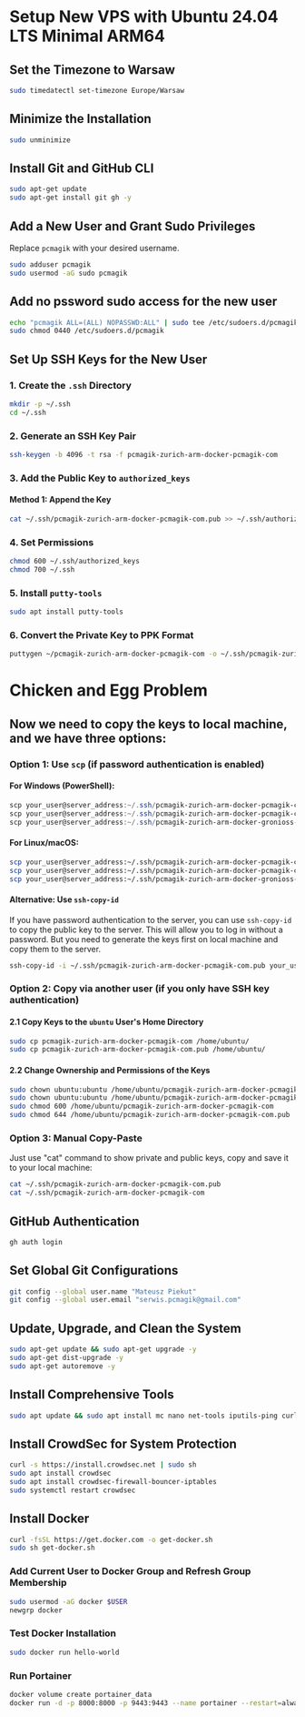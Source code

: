 # Setup New VPS with Ubuntu 24.04 LTS Minimal ARM64

## Set the Timezone to Warsaw
```bash
sudo timedatectl set-timezone Europe/Warsaw
```

## Minimize the Installation
```bash
sudo unminimize
```

## Install Git and GitHub CLI
```bash
sudo apt-get update
sudo apt-get install git gh -y
```

## Add a New User and Grant Sudo Privileges
Replace `pcmagik` with your desired username.
```bash
sudo adduser pcmagik
sudo usermod -aG sudo pcmagik
```

## Add no pssword sudo access for the new user
```bash
echo "pcmagik ALL=(ALL) NOPASSWD:ALL" | sudo tee /etc/sudoers.d/pcmagik
sudo chmod 0440 /etc/sudoers.d/pcmagik
```

## Set Up SSH Keys for the New User

### 1. Create the `.ssh` Directory
```bash
mkdir -p ~/.ssh
cd ~/.ssh
```

### 2. Generate an SSH Key Pair
```bash
ssh-keygen -b 4096 -t rsa -f pcmagik-zurich-arm-docker-pcmagik-com
```

### 3. Add the Public Key to `authorized_keys`
#### Method 1: Append the Key
```bash
cat ~/.ssh/pcmagik-zurich-arm-docker-pcmagik-com.pub >> ~/.ssh/authorized_keys
```

### 4. Set Permissions
```bash
chmod 600 ~/.ssh/authorized_keys
chmod 700 ~/.ssh
```

### 5. Install `putty-tools`
```bash
sudo apt install putty-tools
```

### 6. Convert the Private Key to PPK Format
```bash
puttygen ~/pcmagik-zurich-arm-docker-pcmagik-com -o ~/.ssh/pcmagik-zurich-arm-docker-gronioss-pamagik-com.ppk
```

# Chicken and Egg Problem
## Now we need to copy the keys to local machine, and we have three options:

### Option 1: Use `scp` (if password authentication is enabled)
#### For Windows (PowerShell):
```powershell
scp your_user@server_address:~/.ssh/pcmagik-zurich-arm-docker-pcmagik-com C:\Users\YourUser\Downloads\
scp your_user@server_address:~/.ssh/pcmagik-zurich-arm-docker-pcmagik-com.pub C:\Users\YourUser\Downloads\
scp your_user@server_address:~/.ssh/pcmagik-zurich-arm-docker-gronioss-pamagik-com.ppk C:\Users\YourUser\Downloads\
```

#### For Linux/macOS:
```bash
scp your_user@server_address:~/.ssh/pcmagik-zurich-arm-docker-pcmagik-com ~/Downloads/
scp your_user@server_address:~/.ssh/pcmagik-zurich-arm-docker-pcmagik-com.pub ~/Downloads/
scp your_user@server_address:~/.ssh/pcmagik-zurich-arm-docker-gronioss-pamagik-com.ppk ~/Downloads/
```

#### Alternative: Use `ssh-copy-id`
If you have password authentication to the server, you can use `ssh-copy-id` to copy the public key to the server. This will allow you to log in without a password. But you need to generate the keys first on local machine and copy them to the server.
```bash
ssh-copy-id -i ~/.ssh/pcmagik-zurich-arm-docker-pcmagik-com.pub your_user@server_address
```

### Option 2: Copy via another user (if you only have SSH key authentication)
#### 2.1 Copy Keys to the `ubuntu` User's Home Directory
```bash
sudo cp pcmagik-zurich-arm-docker-pcmagik-com /home/ubuntu/
sudo cp pcmagik-zurich-arm-docker-pcmagik-com.pub /home/ubuntu/
```

#### 2.2 Change Ownership and Permissions of the Keys
```bash
sudo chown ubuntu:ubuntu /home/ubuntu/pcmagik-zurich-arm-docker-pcmagik-com
sudo chown ubuntu:ubuntu /home/ubuntu/pcmagik-zurich-arm-docker-pcmagik-com.pub
sudo chmod 600 /home/ubuntu/pcmagik-zurich-arm-docker-pcmagik-com
sudo chmod 644 /home/ubuntu/pcmagik-zurich-arm-docker-pcmagik-com.pub
```

### Option 3: Manual Copy-Paste
Just use "cat" command to show private and public keys, copy and save it to your local machine:
```bash
cat ~/.ssh/pcmagik-zurich-arm-docker-pcmagik-com.pub
cat ~/.ssh/pcmagik-zurich-arm-docker-pcmagik-com
```

## GitHub Authentication
```bash
gh auth login
```

## Set Global Git Configurations
```bash
git config --global user.name "Mateusz Piekut"
git config --global user.email "serwis.pcmagik@gmail.com"
```

## Update, Upgrade, and Clean the System
```bash
sudo apt-get update && sudo apt-get upgrade -y
sudo apt-get dist-upgrade -y
sudo apt-get autoremove -y
```

## Install Comprehensive Tools
```bash
sudo apt update && sudo apt install mc nano net-tools iputils-ping curl wget git htop tcpdump traceroute vim zip unzip neofetch ncat cifs-utils bash-completion hstr -y
```

## Install CrowdSec for System Protection
```bash
curl -s https://install.crowdsec.net | sudo sh
sudo apt install crowdsec
sudo apt install crowdsec-firewall-bouncer-iptables
sudo systemctl restart crowdsec
```

## Install Docker
```bash
curl -fsSL https://get.docker.com -o get-docker.sh
sudo sh get-docker.sh
```

### Add Current User to Docker Group and Refresh Group Membership
```bash
sudo usermod -aG docker $USER
newgrp docker
```

### Test Docker Installation
```bash
sudo docker run hello-world
```

### Run Portainer
```bash
docker volume create portainer_data
docker run -d -p 8000:8000 -p 9443:9443 --name portainer --restart=always -v /var/run/docker.sock:/var/run/docker.sock -v portainer_data:/data portainer/portainer-ce:latest
```